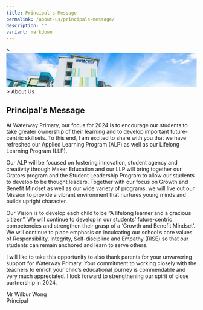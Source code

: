 ```yaml
---
title: Principal's Message
permalink: /about-us/principals-message/
description: ""
variant: markdown
---
```

&gt; ![](/images/Images/about-us_02.jpg)
&gt; About Us 

## Principal's Message

At Waterway Primary, our  focus for 2024 is to encourage our students to take greater ownership of their learning and to develop important future-centric skillsets. To this end, I am excited to share with you that we have refreshed our Applied Learning Program (ALP) as well as our Lifelong Learning Program (LLP). 

Our ALP will be focused on fostering innovation, student agency and creativity through Maker Education and our LLP will bring together our Orators program and the Student Leadership Program to allow our students to develop to be thought leaders. Together with our focus on Growth and Benefit Mindset as well as our wide variety of programs, we will live out our Mission to provide a vibrant environment that nurtures young minds and builds upright character.

Our Vision is to develop each child to be “A lifelong learner and a gracious citizen”.  We will continue to develop in our students’ future-centric competencies and strengthen their grasp of a ‘Growth and Benefit Mindset’. We will continue to place emphasis on inculcating our school’s core values of Responsibility, Integrity, Self-discipline and Empathy (RISE) so that our students can remain anchored and learn to serve others.

I will like to take this opportunity to also thank parents for your unwavering support for Waterway Primary. Your commitment to working closely with the teachers to enrich your child’s educational journey is commendable and very much appreciated. I look forward to strengthening our spirit of close partnership in 2024.

Mr Wilbur Wong<br>
Principal


